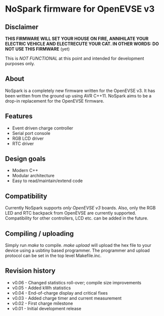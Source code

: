 # NoSpark firmware for OpenEVSE v3

## Disclaimer
**THIS FIRMWARE WILL SET YOUR HOUSE ON FIRE, ANNIHILATE YOUR ELECTRIC VEHICLE
AND ELECTRECUTE YOUR CAT. IN OTHER WORDS: DO NOT USE THIS FIRMWARE** (yet)

This is *NOT FUNCTIONAL* at this point and intended for development purposes
only.

## About
NoSpark is a completely new firmware written for the OpenEVSE v3. It has been
written from the ground up using AVR C++11. NoSpark aims to be a drop-in
replacement for the OpenEVSE firmware.

## Features
* Event driven charge controller
* Serial port console
* RGB LCD driver
* RTC driver

## Design goals
* Modern C++
* Modular architecture
* Easy to read/maintain/extend code

## Compatibility
Currently NoSpark supports *only OpenEVSE v3* boards. Also, only the RGB LED
and RTC backpack from OpenEVSE are currently supported. Compatibility for other
controllers, LCD etc. can be added in the future.

## Compiling / uploading

Simply run _make_ to compile.
_make upload_ will upload the hex file to your device using a usbtiny based
programmer. The programmer and upload protocol can be set in the top level
Makefile.inc.

## Revision history
* v0.06 - Changed statistics roll-over; compile size improvements
* v0.05 - Added kWh statistics
* v0.04 - End-of-charge display and critical fixes
* v0.03 - Added charge timer and current measurement
* v0.02 - First charge milestone
* v0.01 - Initial development release

